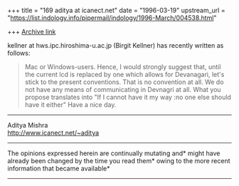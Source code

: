 +++
title = "169 aditya at icanect.net"
date = "1996-03-19"
upstream_url = "https://list.indology.info/pipermail/indology/1996-March/004538.html"

+++
[Archive link](https://list.indology.info/pipermail/indology/1996-March/004538.html)

kellner at hws.ipc.hiroshima-u.ac.jp (Birgit Kellner)  has  recently
written as follows:
>Mac or Windows-users. Hence, I would strongly suggest that, until the
>current lcd is replaced by one which allows for Devanagari, let's stick to
>the present conventions. 
That is no convention at all. We do not have any means of
communicating in Devnagri at all. What you propose translates into "If
I cannot have it my way :no one else should have it either"
Have a nice day. 
---------------
Aditya Mishra  
http://www.icanect.net/~aditya   
***********************************************************
The opinions expressed herein are continually mutating and*
might have already been changed  by the time you read them* 
owing to the more recent information that became available*
***********************************************************




